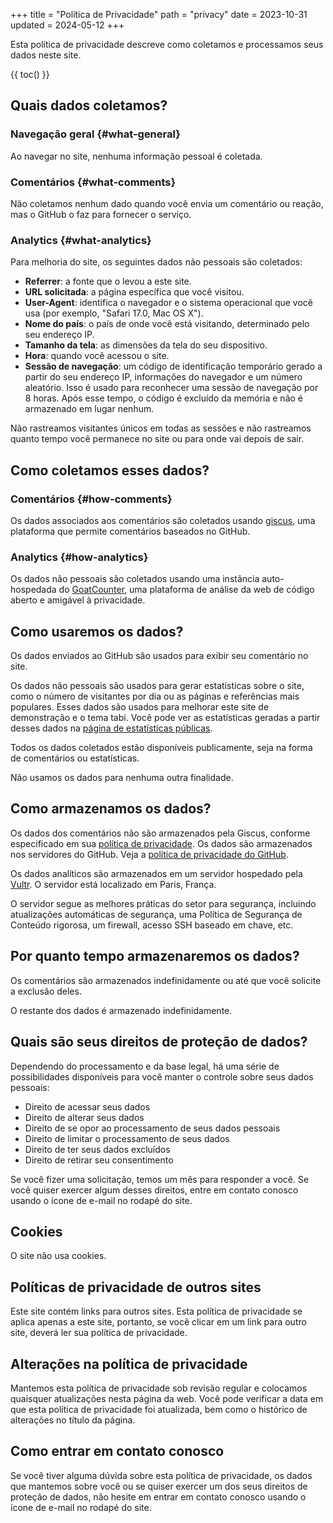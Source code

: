 +++
title = "Política de Privacidade"
path = "privacy"
date = 2023-10-31
updated = 2024-05-12
+++

Esta política de privacidade descreve como coletamos e processamos seus dados neste site.

{{ toc() }}

## Quais dados coletamos?

### Navegação geral {#what-general}

Ao navegar no site, nenhuma informação pessoal é coletada.

### Comentários {#what-comments}

Não coletamos nenhum dado quando você envia um comentário ou reação, mas o GitHub o faz para fornecer o serviço.

### Analytics {#what-analytics}

Para melhoria do site, os seguintes dados não pessoais são coletados:

- **Referrer**: a fonte que o levou a este site.
- **URL solicitada**: a página específica que você visitou.
- **User-Agent**: identifica o navegador e o sistema operacional que você usa (por exemplo, "Safari 17.0, Mac OS X").
- **Nome do país**: o país de onde você está visitando, determinado pelo seu endereço IP.
- **Tamanho da tela**: as dimensões da tela do seu dispositivo.
- **Hora**: quando você acessou o site.
- **Sessão de navegação**: um código de identificação temporário gerado a partir do seu endereço IP, informações do navegador e um número aleatório. Isso é usado para reconhecer uma sessão de navegação por 8 horas. Após esse tempo, o código é excluído da memória e não é armazenado em lugar nenhum.

Não rastreamos visitantes únicos em todas as sessões e não rastreamos quanto tempo você permanece no site ou para onde vai depois de sair.

## Como coletamos esses dados?

### Comentários {#how-comments}

Os dados associados aos comentários são coletados usando [giscus](https://giscus.app/), uma plataforma que permite comentários baseados no GitHub.

### Analytics {#how-analytics}

Os dados não pessoais são coletados usando uma instância auto-hospedada do [GoatCounter](https://www.goatcounter.com/), uma plataforma de análise da web de código aberto e amigável à privacidade.

## Como usaremos os dados?

Os dados enviados ao GitHub são usados ​​para exibir seu comentário no site.

Os dados não pessoais são usados ​​para gerar estatísticas sobre o site, como o número de visitantes por dia ou as páginas e referências mais populares. Esses dados são usados ​​para melhorar este site de demonstração e o tema tabi. Você pode ver as estatísticas geradas a partir desses dados na [página de estatísticas públicas](https://stats.zozor.es/).

Todos os dados coletados estão disponíveis publicamente, seja na forma de comentários ou estatísticas.

Não usamos os dados para nenhuma outra finalidade.

## Como armazenamos os dados?

Os dados dos comentários não são armazenados pela Giscus, conforme especificado em sua [política de privacidade](https://github.com/giscus/giscus/blob/main/PRIVACY-POLICY.md#what-data-do-we-collect). Os dados são armazenados nos servidores do GitHub. Veja a [política de privacidade do GitHub](https://docs.github.com/en/site-policy/privacy-policies/github-privacy-statement).

Os dados analíticos são armazenados em um servidor hospedado pela [Vultr](https://www.vultr.com/). O servidor está localizado em Paris, França.

O servidor segue as melhores práticas do setor para segurança, incluindo atualizações automáticas de segurança, uma Política de Segurança de Conteúdo rigorosa, um firewall, acesso SSH baseado em chave, etc.

## Por quanto tempo armazenaremos os dados?

Os comentários são armazenados indefinidamente ou até que você solicite a exclusão deles.

O restante dos dados é armazenado indefinidamente.

## Quais são seus direitos de proteção de dados?

Dependendo do processamento e da base legal, há uma série de possibilidades disponíveis para você manter o controle sobre seus dados pessoais:

- Direito de acessar seus dados
- Direito de alterar seus dados
- Direito de se opor ao processamento de seus dados pessoais
- Direito de limitar o processamento de seus dados
- Direito de ter seus dados excluídos
- Direito de retirar seu consentimento

Se você fizer uma solicitação, temos um mês para responder a você. Se você quiser exercer algum desses direitos, entre em contato conosco usando o ícone de e-mail no rodapé do site.

## Cookies

O site não usa cookies.

## Políticas de privacidade de outros sites

Este site contém links para outros sites. Esta política de privacidade se aplica apenas a este site, portanto, se você clicar em um link para outro site, deverá ler sua política de privacidade.

## Alterações na política de privacidade

Mantemos esta política de privacidade sob revisão regular e colocamos quaisquer atualizações nesta página da web. Você pode verificar a data em que esta política de privacidade foi atualizada, bem como o histórico de alterações no título da página.

## Como entrar em contato conosco

Se você tiver alguma dúvida sobre esta política de privacidade, os dados que mantemos sobre você ou se quiser exercer um dos seus direitos de proteção de dados, não hesite em entrar em contato conosco usando o ícone de e-mail no rodapé do site.